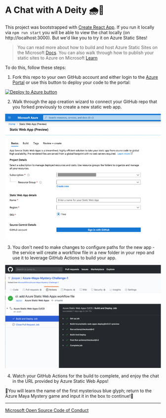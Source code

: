 # A Chat with A Deity 🌧🌈

This project was bootstrapped with [Create React App](https://github.com/facebook/create-react-app). If you run it locally via `npm run start` you will be able to view the chat locally (on http://localhost:3000). But we'd like you to try it on Azure Static Sites!

> You can read more about how to build and host Azure Static Sites on the Microsoft [Docs](https://docs.microsoft.com/azure/static-web-apps/overview?WT.mc_id=mayamystery-github-jelooper). You can also walk through how to publish your static sites to Azure on Microsoft [Learn](https://docs.microsoft.com/en-us/learn/modules/publish-app-service-static-web-app-api?WT.mc_id=mayamystery-github-jelooper)

To do this, follow these steps:

1. Fork this repo to your own GitHub account and either login to the [Azure Portal](https://aka.ms/trystaticwebapps) or use this button to deploy your code to the portal:

[![Deploy to Azure button](https://aka.ms/deploytoazurebutton)](https://portal.azure.com/?feature.customportal=false&WT.mc_id=mayamystery-github-jelooper#create/Microsoft.StaticApp)

2. Walk through the app creation wizard to connect your GitHub repo that you forked previously to create a new static web app.

![ASWA Screenshot](ASWA_screenshot.png)

3. You don't need to make changes to configure paths for the new app - the service will create a workflow file in a new folder in your repo and use it to leverage GitHub Actions to build your app.

![ASWA Screenshot](ASWA_screenshot2.png)

4. Watch your GitHub Actions for the build to complete, and enjoy the chat in the URL provided by Azure Static Web Apps!

🌈You will learn the name of the first mysterious blue glyph; return to the Azure Maya Mystery game and input it in the box to continue!🌈

---

[Microsoft Open Source Code of Conduct](https://opensource.microsoft.com/codeofconduct)
